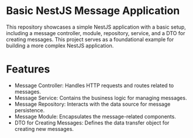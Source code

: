 # Basic NestJS Message Application
This repository showcases a simple NestJS application with a basic setup, including a message controller, module, repository, service, and a DTO for creating messages. This project serves as a foundational example for building a more complex NestJS application.

# Features
- Message Controller: Handles HTTP requests and routes related to messages.
- Message Service: Contains the business logic for managing messages.
- Message Repository: Interacts with the data source for message persistence.
- Message Module: Encapsulates the message-related components.
- DTO for Creating Messages: Defines the data transfer object for creating new messages.
